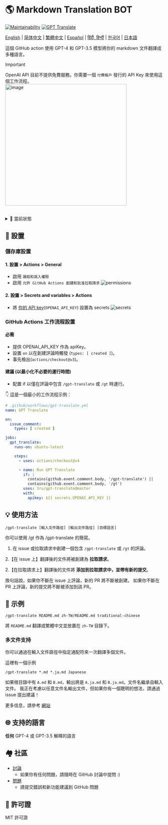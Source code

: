 # 🌎 Markdown Translation BOT
[![Maintainability](https://api.codeclimate.com/v1/badges/a13ea4f37913ba6ba570/maintainability)](https://codeclimate.com/github/3ru/gpt-translate/maintainability)
[![GPT Translate](https://github.com/3ru/gpt-translate/actions/workflows/gpt-translate.yml/badge.svg)](https://github.com/3ru/gpt-translate/actions/workflows/gpt-translate.yml)

[English](/README.md) |
[简体中文](/README/README.zh-CN.md) |
[繁體中文](/README/README.zh-TW.md) |
[Español](/README.es.md) |
[हिंदी, हिन्दी](/README.hi.md) |
[한국어](/README.ko.md) |
[日本語](/README.ja.md)

這個 GitHub action 使用 GPT-4 和 GPT-3.5 模型將你的 markdown 文件翻譯成多種語言。

> [!Important]  
> OpenAI API 目前不提供免費服務。你需要一個 `付費帳戶` 發行的 API Key 來使用這個工作流程。  
> <img width="387" alt="image" src="https://github.com/3ru/gpt-translate/assets/69892552/8c803edb-85ef-41ee-a4be-be52b3a30eba">

<br/>

<details><summary>🧐 當前狀態</summary>
<p>

- 這個 action 目前僅支持翻譯 **markdown(`.md`)、markdown-jsx(`.mdx`)、json(`.json`) 文件**。

- 這個命令只能由具有 **寫入權限** 的個人執行。

這些限制防止了非信任方濫用 API。

</p>
</details> 

## 🔧 設置

### 儲存庫設置

#### 1. 設置 > Actions > General

- 啟用 `讀取和寫入權限`
- 啟用 `允許 GitHub Actions 創建和批准拉取請求`
  ![permissions](https://user-images.githubusercontent.com/69892552/228692074-d8d009a8-9272-4023-97b1-3cbc637d5d84.jpg)

#### 2. 設置 > Secrets and variables > Actions

- 將 [你的 API key](https://platform.openai.com/account/api-keys)(`OPENAI_API_KEY`) 設置為 secrets
  ![secrets](https://user-images.githubusercontent.com/69892552/228692421-22d7db33-4e32-4f28-b166-45b4d3ce2b11.jpg)


### GitHub Actions 工作流程設置

#### 必需
- 提供 OPENAI_API_KEY 作為 apiKey。
- 設置 `on` 以在創建評論時觸發 (`types: [ created ]`)。
- 事先檢出(`actions/checkout@v3`)。

#### 建議 (以最小化不必要的運行時間)
- 配置 if 以僅在評論中包含 `/gpt-translate` 或 `/gt` 時運行。

👇 這是一個最小的工作流程示例：
```yaml
# .github/workflows/gpt-translate.yml
name: GPT Translate

on:
  issue_comment:
    types: [ created ]

jobs:
  gpt_translate:
    runs-on: ubuntu-latest

    steps:
      - uses: actions/checkout@v4

      - name: Run GPT Translate
        if: |
          contains(github.event.comment.body, '/gpt-translate') || 
          contains(github.event.comment.body, '/gt')
        uses: 3ru/gpt-translate@master
        with:
          apikey: ${{ secrets.OPENAI_API_KEY }}
```


## 💡 使用方法

```
/gpt-translate [輸入文件路徑] [輸出文件路徑] [目標語言] 
```
你可以使用 /gt 作為 /gpt-translate 的簡寫。

1. 在 issue 或拉取請求中創建一個包含 `/gpt-translate` 或 `/gt` 的評論。

2.【在 issue 上】翻譯後的文件將被創建為 **拉取請求**。

2.【在拉取請求上】翻譯後的文件將 **添加到拉取請求中，並帶有新的提交**。

換句話說，如果你不斷在 issue 上評論，新的 PR 將不斷被創建。
如果你不斷在 PR 上評論，新的提交將不斷被添加到該 PR。

## 📝 示例
```
/gpt-translate README.md zh-TW/README.md traditional-chinese
```
將 `README.md` 翻譯成繁體中文並放置在 `zh-TW` 目錄下。

### 多文件支持

你可以通過在輸入文件路徑中指定通配符來一次翻譯多個文件。

這裡有一個示例
```
/gpt-translate *.md *.ja.md Japanese
```
如果根目錄中有 `A.md` 和 `B.md`，輸出將是 `A.ja.md` 和 `B.ja.md`。文件名繼承自輸入文件。
我正在考慮以任意文件名輸出文件，但如果你有一個聰明的想法，請通過 issue 提出建議！

更多信息，請參考 [網站](https://g-t.vercel.app/docs/references/path-builder)

## 🌐 支持的語言
**任何** GPT-4 或 GPT-3.5 解釋的語言

## 🏘️ 社區
- [討論](https://github.com/3ru/gpt-translate/discussions)
  - 如果你有任何問題，請隨時在 GitHub 討論中提問 :)
- [問題](https://github.com/3ru/gpt-translate/issues)
  - 請提交錯誤和新功能建議到 GitHub 問題

## 📃 許可證
MIT 許可證
